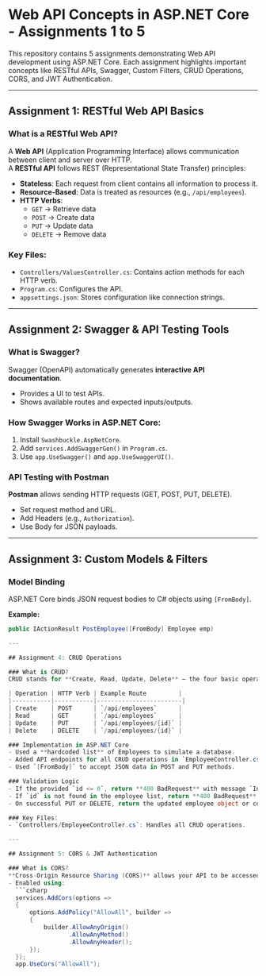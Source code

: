 # Web API Concepts in ASP.NET Core - Assignments 1 to 5

This repository contains 5 assignments demonstrating Web API development using ASP.NET Core. Each assignment highlights important concepts like RESTful APIs, Swagger, Custom Filters, CRUD Operations, CORS, and JWT Authentication.

---

## Assignment 1: RESTful Web API Basics

### What is a RESTful Web API?  
A **Web API** (Application Programming Interface) allows communication between client and server over HTTP.  
A **RESTful API** follows REST (Representational State Transfer) principles:  
- **Stateless**: Each request from client contains all information to process it.  
- **Resource-Based**: Data is treated as resources (e.g., `/api/employees`).  
- **HTTP Verbs**:  
  - `GET` → Retrieve data  
  - `POST` → Create data  
  - `PUT` → Update data  
  - `DELETE` → Remove data  

### Key Files:  
- `Controllers/ValuesController.cs`: Contains action methods for each HTTP verb.  
- `Program.cs`: Configures the API.  
- `appsettings.json`: Stores configuration like connection strings.

---

## Assignment 2: Swagger & API Testing Tools

### What is Swagger?  
Swagger (OpenAPI) automatically generates **interactive API documentation**.  
- Provides a UI to test APIs.  
- Shows available routes and expected inputs/outputs.

### How Swagger Works in ASP.NET Core:  
1. Install `Swashbuckle.AspNetCore`.  
2. Add `services.AddSwaggerGen()` in `Program.cs`.  
3. Use `app.UseSwagger()` and `app.UseSwaggerUI()`.

### API Testing with Postman  
**Postman** allows sending HTTP requests (GET, POST, PUT, DELETE).  
- Set request method and URL.  
- Add Headers (e.g., `Authorization`).  
- Use Body for JSON payloads.  

---

## Assignment 3: Custom Models & Filters

### Model Binding  
ASP.NET Core binds JSON request bodies to C# objects using `[FromBody]`.  

**Example:**
```csharp
public IActionResult PostEmployee([FromBody] Employee emp)

---

## Assignment 4: CRUD Operations

### What is CRUD?  
CRUD stands for **Create, Read, Update, Delete** – the four basic operations of persistent storage.  

| Operation | HTTP Verb | Example Route         |
|-----------|-----------|------------------------|
| Create    | POST      | `/api/employees`      |
| Read      | GET       | `/api/employees`      |
| Update    | PUT       | `/api/employees/{id}` |
| Delete    | DELETE    | `/api/employees/{id}` |

### Implementation in ASP.NET Core  
- Used a **hardcoded list** of Employees to simulate a database.  
- Added API endpoints for all CRUD operations in `EmployeeController.cs`.  
- Used `[FromBody]` to accept JSON data in POST and PUT methods.  

### Validation Logic  
- If the provided `id <= 0`, return **400 BadRequest** with message `Invalid employee id`.  
- If `id` is not found in the employee list, return **400 BadRequest**.  
- On successful PUT or DELETE, return the updated employee object or confirmation message.

### Key Files:  
- `Controllers/EmployeeController.cs`: Handles all CRUD operations.  

---

## Assignment 5: CORS & JWT Authentication

### What is CORS?  
**Cross-Origin Resource Sharing (CORS)** allows your API to be accessed by web apps hosted on different domains.  
- Enabled using:  
  ```csharp
  services.AddCors(options =>
  {
      options.AddPolicy("AllowAll", builder =>
      {
          builder.AllowAnyOrigin()
                 .AllowAnyMethod()
                 .AllowAnyHeader();
      });
  });
  app.UseCors("AllowAll");
